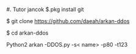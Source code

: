 #.  Tutor jancok
$.pkg install git   

$ git clone https://github.com/daeah/arkan-ddos

$ cd arkan-ddos

Python2 arkan -DDOS.py -s< name> -p80 -t123
